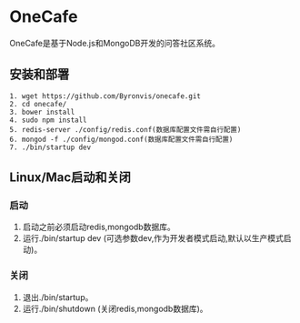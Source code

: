 # OneCafe
OneCafe是基于Node.js和MongoDB开发的问答社区系统。

## 安装和部署
    1. wget https://github.com/Byronvis/onecafe.git
    2. cd onecafe/
    3. bower install
    4. sudo npm install
    5. redis-server ./config/redis.conf(数据库配置文件需自行配置)
    6. mongod -f ./config/mongod.conf(数据库配置文件需自行配置)
    7. ./bin/startup dev

## Linux/Mac启动和关闭
### 启动
1. 启动之前必须启动redis,mongodb数据库。
2. 运行./bin/startup dev (可选参数dev,作为开发者模式启动,默认以生产模式启动)。

### 关闭
1. 退出./bin/startup。
2. 运行./bin/shutdown (关闭redis,mongodb数据库)。
